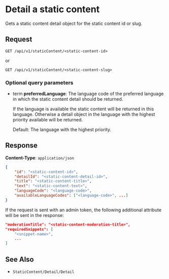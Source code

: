 # Detail a static content

Gets a static content detail object for the static content id or slug.

## Request

    GET /api/v1/staticContent/<static-content-id>

or 

    GET /api/v1/staticContent/<static-content-slug>

### Optional query parameters

- term **preferredLanguage**: The language code of the preferred language in which the static content detail should be returned.

    If the language is available the static content will be returned in this language. Otherwise a detail object in the language with the highest priority available will be returned. 

    Default: The language with the highest priority.  

## Response

**Content-Type**: `application/json`

```json
{
    "id": "<static-content-id>",
    "detailId": "<static-content-detail-id>",
    "title": "<static-content-title>",
    "text": "<static-content-text>",
    "languageCode": "<language-code>",
    "availableLanguageCodes": ["<language-code>", ...]
}
```
If the request is sent with an admin token, the following additional attribute will be sent in the response: 

```json
"moderationTitle": "<static-content-moderation-title>",
"requiredSnippets": [
    "<snippet-name>",
    ...
]
```

## See Also

* ``StaticContent/Detail/Detail``

